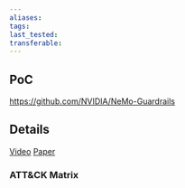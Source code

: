 ```yaml
---
aliases: 
tags: 
last_tested: 
transferable:
---
```



## **PoC**

https://github.com/NVIDIA/NeMo-Guardrails 
## **Details**
[Video](https://www.youtube.com/watch?v=SwqusllMCnE)
[Paper](https://github.com/NVIDIA/NeMo-Guardrails/blob/main/docs/README.md) 
### ATT&CK Matrix